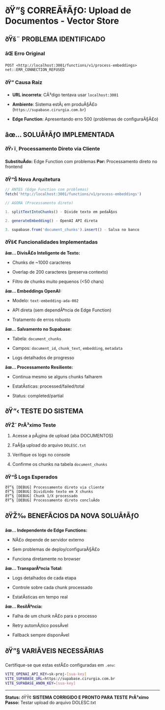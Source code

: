 ﻿# ðŸ”§ CORREÃ‡ÃƒO: Upload de Documentos - Vector Store


## ðŸš¨ PROBLEMA IDENTIFICADO


### âŒ Erro Original

```
POST <http://localhost:3001/functions/v1/process-embeddings> net::ERR_CONNECTION_REFUSED

```


### ðŸ” Causa Raiz

- **URL incorreta**: CÃ³digo tentava usar `localhost:3001` 

- **Ambiente**: Sistema estÃ¡ em produÃ§Ã£o (`https://supabase.cirurgia.com.br`)

- **Edge Function**: Apresentando erro 500 (problemas de configuraÃ§Ã£o)


## âœ… SOLUÃ‡ÃƒO IMPLEMENTADA


### ðŸ› ï¸ Processamento Direto via Cliente

**SubstituÃ­do:** Edge Function com problemas
**Por:** Processamento direto no frontend


### ðŸ“Š Nova Arquitetura


```typescript
// ANTES (Edge Function com problemas)
fetch('http://localhost:3001/functions/v1/process-embeddings')

// AGORA (Processamento direto)

1. splitTextIntoChunks() - Divide texto em pedaÃ§os

2. generateEmbedding() - OpenAI API direta  

3. supabase.from('document_chunks').insert() - Salva no banco

```


### ðŸš€ Funcionalidades Implementadas

**âœ… DivisÃ£o Inteligente de Texto:**

- Chunks de ~1000 caracteres

- Overlap de 200 caracteres (preserva contexto)

- Filtro de chunks muito pequenos (<50 chars)

**âœ… Embeddings OpenAI:**

- Modelo: `text-embedding-ada-002`

- API direta (sem dependÃªncia de Edge Function)

- Tratamento de erros robusto

**âœ… Salvamento no Supabase:**

- Tabela: `document_chunks`

- Campos: `document_id`, `chunk_text`, `embedding`, `metadata`

- Logs detalhados de progresso

**âœ… Processamento Resiliente:**

- Continua mesmo se alguns chunks falharem

- EstatÃ­sticas: processed/failed/total

- Status: completed/partial


## ðŸ“‹ TESTE DO SISTEMA


### ðŸŽ¯ PrÃ³ximo Teste

1. Acesse a pÃ¡gina de upload (aba DOCUMENTOS)

2. FaÃ§a upload do arquivo `DOLESC.txt`

3. Verifique os logs no console

4. Confirme os chunks na tabela `document_chunks`


### ðŸ“Š Logs Esperados

```
ðŸ”§ [DEBUG] Processamento direto via cliente
ðŸ”§ [DEBUG] Dividindo texto em X chunks
ðŸ”§ [DEBUG] Chunk 1/X processado
ðŸ”§ [DEBUG] Processamento direto concluÃ­do

```


## ðŸŽ‰ BENEFÃCIOS DA NOVA SOLUÃ‡ÃƒO

**âœ… Independente de Edge Functions:**

- NÃ£o depende de servidor externo

- Sem problemas de deploy/configuraÃ§Ã£o

- Funciona diretamente no browser

**âœ… TransparÃªncia Total:**

- Logs detalhados de cada etapa

- Controle sobre cada chunk processado

- EstatÃ­sticas em tempo real

**âœ… ResilÃªncia:**

- Falha de um chunk nÃ£o para o processo

- Retry automÃ¡tico possÃ­vel

- Fallback sempre disponÃ­vel


## ðŸ”§ VARIÃVEIS NECESSÃRIAS

Certifique-se que estas estÃ£o configuradas em `.env`:


```bash
VITE_OPENAI_API_KEY=sk-proj-[sua-key]
VITE_SUPABASE_URL=https://supabase.cirurgia.com.br  
VITE_SUPABASE_ANON_KEY=[sua-key]

```

---

**Status:** ðŸŸ¢ **SISTEMA CORRIGIDO E PRONTO PARA TESTE**
**PrÃ³ximo Passo:** Testar upload do arquivo DOLESC.txt
